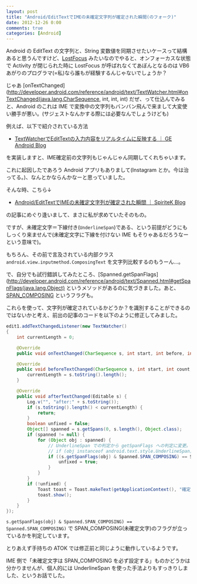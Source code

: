 ```yaml
---
layout: post
title: "Android/EditTextでIMEの未確定文字列が確定された瞬間(のフォーク)"
date: 2012-12-26 0:00
comments: true
categories: [Android]
---
```

Android の EditText の文字列と、String 変数値を同期させたいケースって結構あると思うんですけど、[LostFocus](http://developer.android.com/reference/android/view/View.OnFocusChangeListener.html) みたいなのでやると、オンフォーカスな状態で Activity が閉じられた時に LostFocus が呼ばれなくてあぼんとなるのは VB6あがりのプログラマ(=私)なら誰もが経験するんじゃないでしょうか？

<!-- more -->

じゃあ [onTextChanged](http://developer.android.com/reference/android/text/TextWatcher.html#onTextChanged(java.lang.CharSequence, int, int, int) だぜ、って仕込んでみると、Android のこれは IME で変換中の文字列もバンバン飛んで来まして大変使い勝手が悪い。(サジェストなんかする際には必要なんでしょうけども)

例えば、以下で紹介されている方法

* [TextWatcherでEditTextの入力内容をリアルタイムに反映する ｜ GE Android Blog](http://blog.global-eng.co.jp/android/2011/04/08/textwatcher%e3%81%a7edittext%e3%81%ae%e5%85%a5%e5%8a%9b%e5%86%85%e5%ae%b9%e3%82%92%e3%83%aa%e3%82%a2%e3%83%ab%e3%82%bf%e3%82%a4%e3%83%a0%e3%81%ab%e5%8f%8d%e6%98%a0%e3%81%99%e3%82%8b/)

を実装しますと、IME確定前の文字列もじゃんじゃん同期してくれちゃいます。

これに起因したであろう Android アプリもありまして(Instagram とか。今は治ってる。)、なんとかならんかなーと思っていました。

そんな時、こちら↓

* [Android/EditTextでIMEの未確定文字列が確定された瞬間 ｜ SpiriteK Blog](http://www.spiritek.co.jp/spkblog/2012/10/25/androidedittext%e3%81%a7ime%e3%81%ae%e6%9c%aa%e7%a2%ba%e5%ae%9a%e6%96%87%e5%ad%97%e5%88%97%e3%81%8c%e7%a2%ba%e5%ae%9a%e3%81%95%e3%82%8c%e3%81%9f%e7%9e%ac%e9%96%93/)

の記事にめぐり逢いまして、まさに私が求めていたそのもの。

ですが、未確定文字＝下線付き(``UnderlineSpan``)である、という前提がどうにもしっくり来ませんで(未確定文字に下線を付けない IME もそりゃあるだろうなーという意味で)。

もちろん、その前で言及されている内部クラス ``android.view.inputmethod.ComposingText`` を文字列比較するのもうーん…。

で、自分でも試行錯誤してみたところ、[Spanned.getSpanFlags](http://developer.android.com/reference/android/text/Spanned.html#getSpanFlags(java.lang.Object) というメソッドがあるのに気づきました。あと、[SPAN_COMPOSING](http://developer.android.com/reference/android/text/Spanned.html#SPAN_COMPOSING) というフラグも。

これらを使って、文字列が確定されているかどうか？を識別することができるのではないかと考え、前出の記事のコードを以下のように修正してみました。

```java DetermineComposingText.java
edit1.addTextChangedListener(new TextWatcher()
{
    int currentLength = 0;

    @Override
    public void onTextChanged(CharSequence s, int start, int before, int count) {}

    @Override
    public void beforeTextChanged(CharSequence s, int start, int count, int after) {
        currentLength = s.toString().length();
    }

    @Override
    public void afterTextChanged(Editable s) {
        Log.v("", "after:" + s.toString());
        if (s.toString().length() < currentLength) {
            return;
        }
        boolean unfixed = false;
        Object[] spanned = s.getSpans(0, s.length(), Object.class);
        if (spanned != null) {
            for (Object obj : spanned) {
                // UnderlineSpan での判定から getSpanFlags への判定に変更。
                // if (obj instanceof android.text.style.UnderlineSpan) {
                if ((s.getSpanFlags(obj) & Spanned.SPAN_COMPOSING) == Spanned.SPAN_COMPOSING) {
                    unfixed = true;
                }
            }
        }
        if (!unfixed) {
            Toast toast = Toast.makeText(getApplicationContext(), "確定", Toast.LENGTH_SHORT);
            toast.show();
        }
    }
});
```

``s.getSpanFlags(obj) & Spanned.SPAN_COMPOSING) == Spanned.SPAN_COMPOSING)`` で SPAN_COMPOSING(未確定文字)のフラグが立っているかを判定しています。

とりあえず手持ちの ATOK では修正前と同じように動作しているようです。

IME 側で「未確定文字は SPAN_COMPOSING を必ず設定する」ものかどうかは分かりませんが、個人的には UnderlineSpan を使った手法よりもすっきりしました、というお話でした。


